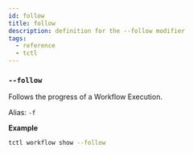 ```yaml
---
id: follow
title: follow
description: definition for the --follow modifier
tags:
  - reference
  - tctl
---
```


### `--follow`

Follows the progress of a Workflow Execution.

Alias: `-f`

**Example**

```bash
tctl workflow show --follow
```
